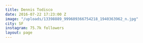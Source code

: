 ```yaml
---
title: Dennis Todisco
date: 2016-07-22 17:23:00 Z
image: "/uploads/13398889_999609366754218_1940363962_n.jpg"
city: SF
instagram: 75.7k followers
layout: page
---
```


